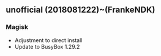 ## unofficial (2018081222)~(FrankeNDK) 

### Magisk
- Adjustment to direct install
- Update to BusyBox 1.29.2
